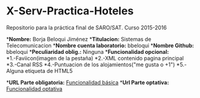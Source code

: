 # X-Serv-Practica-Hoteles
Repositorio para la práctica final de SARO/SAT. Curso 2015-2016 

*__Nombre:__                       Borja Beloqui Jiménez
*__Titulacion:__                  Sistemas de Telecomunicacion
*__Nombre cuenta laboratorio:__    bbeloqui
*__Nombre Github:__                bbeloqui
*__Peculiaridad oblig.:__          Ninguna
*__Funcionalidad opcional:__       
    *1.-Faviicon(imagen de la pestaña)
    *2.-XML contenido pagina principal
    *3.-Canal RSS
    *4.-Puntuacion de los alojamientos("me gusta o +1")
    *5.-Alguna etiqueta de HTML5

                             
*__URL Parte obligatoria:__        [Funcionalidad básica](https://vimeo.com/167603824)
*__Url Parte optativa:__           [Funcionalidad optativa](https://vimeo.com/167603960)
